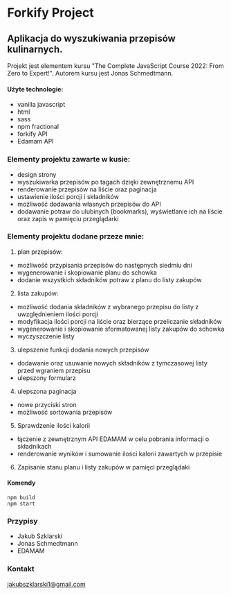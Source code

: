 # Forkify Project

## Aplikacja do wyszukiwania przepisów kulinarnych.

Projekt jest elementem kursu "The Complete JavaScript Course 2022: From Zero to Expert!". Autorem kursu jest Jonas Schmedtmann.

#### Użyte technologie:

- vanilla javascript
- html
- sass
- npm fractional
- forkify API
- Edamam API

### Elementy projektu zawarte w kusie:

- design strony
- wyszukiwarka przepisów po tagach dzięki zewnętrznemu API
- renderowanie przepisów na liście oraz paginacja
- ustawienie ilości porcji i składników
- możliwość dodawania własnych przepisów do API
- dodawanie potraw do ulubinych (bookmarks), wyświetlanie ich na liście oraz zapis w pamięciu przeglądarki

### Elementy projektu dodane przeze mnie:

1. plan przepisów:

- możliwość przypisania przepisów do następnych siedmiu dni
- wygenerowanie i skopiowanie planu do schowka
- dodanie wszystkich składników potraw z planu do listy zakupów

2. lista zakupów:

- możliwość dodania składników z wybranego przepisu do listy z uwzględnieniem ilości porcji
- modyfikacja ilości porcji na liście oraz bierzące przeliczanie składników
- wygenerowanie i skopiowanie sformatowanej listy zakupów do schowka
- wyczyszczenie listy

3. ulepszenie funkcji dodania nowych przepisów

- dodawanie oraz usuwanie nowych składników z tymczasowej listy przed wgraniem przepisu
- ulepszony formularz

4. ulepszona paginacja

- nowe przyciski stron
- możliwość sortowania przepisów

5. Sprawdzenie ilości kalorii

- łączenie z zewnętrznym API EDAMAM w celu pobrania informacji o składnikach
- renderowanie wyników i sumowanie ilości kalorii zawartych w przepisie

6. Zapisanie stanu planu i listy zakupów w pamięci przeglądaki

#### Komendy

```
npm build
npm start
```

### Przypisy

- Jakub Szklarski
- Jonas Schmedtmann
- EDAMAM

### Kontakt

jakubszklarski1@gmail.com
